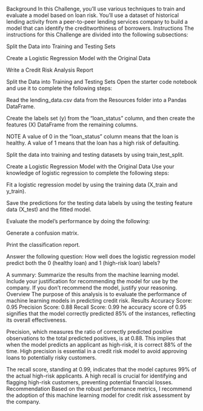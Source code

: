 Background
In this Challenge, you’ll use various techniques to train and evaluate a model based on loan risk. You’ll use a dataset of historical lending activity from a peer-to-peer lending services company to build a model that can identify the creditworthiness of borrowers.
Instructions
The instructions for this Challenge are divided into the following subsections:

Split the Data into Training and Testing Sets

Create a Logistic Regression Model with the Original Data

Write a Credit Risk Analysis Report

Split the Data into Training and Testing Sets
Open the starter code notebook and use it to complete the following steps:

Read the lending_data.csv data from the Resources folder into a Pandas DataFrame.

Create the labels set (y) from the “loan_status” column, and then create the features (X) DataFrame from the remaining columns.

NOTE
A value of 0 in the “loan_status” column means that the loan is healthy. A value of 1 means that the loan has a high risk of defaulting.

Split the data into training and testing datasets by using train_test_split.

Create a Logistic Regression Model with the Original Data
Use your knowledge of logistic regression to complete the following steps:

Fit a logistic regression model by using the training data (X_train and y_train).

Save the predictions for the testing data labels by using the testing feature data (X_test) and the fitted model.

Evaluate the model’s performance by doing the following:

Generate a confusion matrix.

Print the classification report.

Answer the following question: How well does the logistic regression model predict both the 0 (healthy loan) and 1 (high-risk loan) labels?

A summary: Summarize the results from the machine learning model. Include your justification for recommending the model for use by the company. If you don’t recommend the model, justify your reasoning.
Overview
The purpose of this analysis is to evaluate the performance of machine learning models in predicting credit risk. 
Results
Accuracy Score: 0.95
Precision Score: 0.88
Recall Score: 0.99
he accuracy score of 0.95 signifies that the model correctly predicted 85% of the instances, reflecting its overall effectiveness.

Precision, which measures the ratio of correctly predicted positive observations to the total predicted positives, is at 0.88. This implies that when the model predicts an applicant as high-risk, it is correct 88% of the time. High precision is essential in a credit risk model to avoid approving loans to potentially risky customers.

The recall score, standing at 0.99, indicates that the model captures 99% of the actual high-risk applicants. A high recall is crucial for identifying and flagging high-risk customers, preventing potential financial losses.
Recommendation
Based on the robust performance metrics, I recommend the adoption of this machine learning model for credit risk assessment by the company. 

